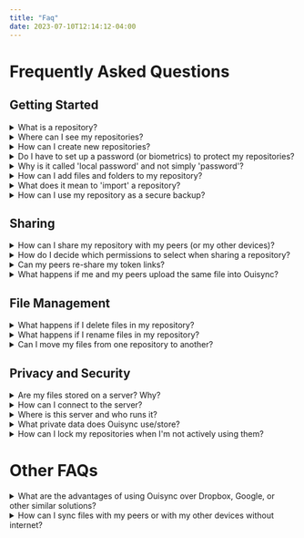 ```yaml
---
title: "Faq"
date: 2023-07-10T12:14:12-04:00
---
```


# Frequently Asked Questions

## Getting Started

<details>
<summary>
What is a repository?
</summary>
{{% markdown %}}
A _**repository**_ is simply a place where you can store and share your files and folders securely, using **Ouisync**. You can think of it as a root folder, or even a safe, that will contain other folders and files that you want to share with your peers.
{{% /markdown %}}
</details> 

<details>
<summary>
Where can I see my repositories?
</summary>
{{% markdown %}}
When you open the **Ouisync app**, after the onboarding screens you will see the main screen listing all the repositories you have created. Initially this screen will be empty, but as you begin creating _**repositories**_, they will be listed here. 

{{< figure src="/img/my_repositories.png" alt="Ouisync home page listing your repositories" >}}

{{% /markdown %}}
</details> 
<details>
<summary>
How can I create new repositories?
</summary>
{{% markdown %}}
To create a new _**repository**_, tap the  **+** button: {{< figure src="/img/plus_button.png" alt="Tap the Plus button" >}}
  
Then select **"Create Repository"**:
{{< figure src="/img/create_repository.png" alt="Select 'Create repository'" >}}

...and give it a name:

{{< figure src="/img/name_repository.png" alt="Give your repository a nice name." >}}

You also have the option here to protect your repository with a local password or your biometrics (if you've got them set up on your device).

#### See [**_What is a 'local password'?_**](https://github.com/equalitie/ouisync-app/wiki/_new#what-is-a-local-password) to learn more about them.

{{% /markdown %}}
</details> 

<details>
<summary>
Do I have to set up a password (or biometrics) to protect my repositories?
</summary>
{{% markdown %}}
There is no requirement to protect your repositories either by password or by biometrics. Whether you decide to do it depends on the sensitivity of data that you store in Ouisync repositories and habitual usage of your devices.  For storing and sharing photos of your cat, maybe a password is not necessary.  But for storing more sensitive personal data, we recommend passwords (or biometrics) be set up.

To do that, tap on Add local password: 

{{< figure src="/img/create_local_password.png" alt="Adding a local password" >}}

After that you will see this dialog box and you can either set up a local password or select the biometrics protection (if you have it set up on your device):

{{< figure src="/img/set_password.png" alt="Setting a local password or biometrics authentication" >}}

You can have a different password for each repository.  It is also possible to have a mixture of password (or biometrics) protected Ouisync repositories and ones without protection. 

If you do not set up the password or biometric protection when creating a repository, you can do it later by going to the Repository settings (the three vertical dots next to the repository name) and to the Security options for that repository.

{{< figure src="/img/security_options.png" alt="Change repository security options in Settings" >}}

{{% /markdown %}}
</details>

<details>
<summary>
Why is it called 'local password' and not simply 'password'?
</summary>
{{% markdown %}}
A local password is a password set up only for your own device. You don't need to share it with your peers. They can set up their own passwords to protect the shared **Ouisync** _**repositories**_ on their own devices.
{{% /markdown %}}
</details>

<details>
<summary>
How can I add files and folders to my repository?
</summary>
{{% markdown %}}
That's easy. Tap on the repository name.  This will take you to the _**repository**_ contents screen where you will see a Plus button: {{< figure src="/img/plus_button.png" alt="Tap the Plus button" >}}

This will open a small window where you can choose whether to create a folder for your files within that repository or add files to it from your device or external storage (such as a USB stick or SD card):   
{{< figure src="/img/add_folder_files.png" alt="Add folders or files" >}}

There you can decide to create a new folder: 
{{< figure src="/img/create_folder.png" alt="Create a new folder" >}}

Or you can import files into one of the existing folders. 
{{% /markdown %}}
</details> 

<details>
<summary>
What does it mean to 'import' a repository?
</summary>
{{% markdown %}}
To import a _**repository**_ means that you want to recreate on your device a _**repository**_ that a peer has shared with you.  

You start with the same **+** button and then select **'Import'**:
{{< figure src="/img/import_repo.png" alt="Select to import a repository" >}}

Tapping on the **Import repository** button will bring you to this screen:
{{< figure src="/img/import_repo2.png" alt="Select to import a repository" >}}

Here you have two options - you can scan a QR code generated by your peer or import a link your peer has sent you (by email, any messaging app etc). ​The link looks like this:
{{< figure src="/img/import_link.png" alt="Shared repository link" >}}

After you copy and paste the link you received from your peers into the provided field, or after you scan the QR code of the repository you wish to import, the imported repository will appear on your screen and after a short while all its content will be imported into your device.  You now have on your device a replica of the repository that your peer shared with you.   
{{% /markdown %}}
</details>

<details>
<summary>
How can I use my repository as a secure backup?
</summary>
{{% markdown %}}

### Create Secure Backups

You can create a secure backup repository on a spare device of your own or even on a friend's device. To do that you first need to generate the **Write** token link for the _**repository**_ that you want to stor
e blind. Please keep the **Write** token link somewhere safe, as you will need it for retrieving the data from your blind copy later on.

Then you create a **Blind** link and import this blind repository into the backup device.

### Retrieving Information from Blind Repositories

If you accidentally delete a _**repository**_ from your primary device, what you can do is go to **'Import _Repository_'**, copy and paste the **WRITE** link (which you kept somewhere safe!*) into the provided f
ield, and that's it. Once your primary device connects with your backup device, they will sync - i.e.: the primary _**repository**_ will automatically sync with your backup _**repository**_ and receive all the f
iles that _**repository**_ contains.

#### **Note:** if you add files to your primary _**repository**_, that addition will be propagated to your backup _**repository**_ too (if your backup device is connected/online. That means that your backup _**r
epository**_ will automatically receive all updates from your primary _**repository**_. However, if you delete any files in your primary _**repository**_, then that deletion will be propagated too, and you won't
 be able to retrieve those files. **Ouisync** is currently primarily a synchronization tool and not a secure backup tool. The selective syncing, and creating snapshots in time that will allow you to go back to t
he previous version of your _**repository**_ is planned for development in future **Ouisync** releases.

#### **Notice:** if you lose your **'Write'** link for the backup _**repository**_, you won't be able to retrieve data from that blind copy. 
{{% /markdown %}}
</details>


## Sharing 

<details>
<summary>
<a name="sharing">
How can I share my repository with my peers (or my other devices)?
</summary>
{{% markdown %}}
You can do this by tapping the three vertical dots next to the repository name which will open the Settings screen for that repository, and then tapping the Share symbol: {{< figure src="/img/share.png" alt="Select to import a repository" >}}

{{< figure src="/img/repo_settings.png" alt="Repository settings menu" >}}
  
If the peer (or device) with whom you want to share a _**repository**_ is nearby, they can tap on **'Import repository'** on their device and then scan the QR code displayed on your screen:
{{< figure src="/img/qr_code.png" alt="Import a repository with a QR code" >}}

This action will import a copy of your _**repository**_ onto your peer's device, including all the files and folders within it. 

If your peer is not nearby, you can share your repositories by generating a link to send to your peer (or your other device): 
{{< figure src="/img/generate_link.png" alt="Generate a shortlink to share a repository" >}}

You can copy the link and paste it into an email or any messaging application, or you can tap the Share link button which will open one of the apps you can use to send it. Your peers will need to copy and paste that link into the field provided when they tap **'Import Repository'** on their device. 
{{< figure src="/img/token_import.png" alt="Import repository, then paste the link" >}}

**PS:** To paste a link to the input field, you tap and hold your finger on it, until a small **Paste** button appears to tap: {{< figure src="/img/paste_token.png" alt="Tap and hold to paste the link" >}}

{{% /markdown %}}
</details>

<details>
<summary>
How do I decide which permissions to select when sharing a repository?
</summary>
{{% markdown %}}
### **Write**
  
{{< figure src="/img/write_permission.png" alt="A repository with Write permissions" >}}

If you want your peers to be able to add files, delete them, rename or move them within the repository that you shared with them, then you need to share your repository with Write permission.

An example use case for this level of permissions: _sharing photos with friends and family, or working collaboratively on a project._ 

### **Read**

{{< figure src="/img/read_permission.png" alt="A repository with Read permissions" >}}

If you want your peers to only be able to read the _**repository**_ contents, then select **Read permissions**. This means they will be able to open the files and read them, but they won't be able to add new files to your shared _**repository**_, nor move or delete any files from it.

An example use case would be _when you want to share the information regarding an event or news items, or maybe regarding certain products, or perhaps you are a teacher sharing some content with your students, etc. In all these you want the recipients to be able to read the contents but not change them._ 

### **Blind**

{{< figure src="/img/blind_permission.png" alt="A repository with Blind permissions" >}}

This level of permissions can be useful when you want to securely store your _**repository**_ as a backup. This means that the person or device with whom you shared your repository as **'blind'** won't be able to open the files to read them, nor make any changes to them. This way you can store your data securely on a friend's computer, for example. 
{{% /markdown %}}
</details>

<details>
<summary>
Can my peers re-share my token links? 
</summary>
{{% markdown %}}
Yes. They can generate the token links with the same permissions they had in the original token link that they received from you, or lower. 

This means that if a person has received a token link to import a _**repository**_ with **Write** permissions they are able to generate the same kind of link to share the same _**repository**_ with other people, or they can also generate links for the same _**repository**_ but with lower permissions (**Read** or **Blind**). 

If they imported a **_repository_** with **Read** permissions only, then they can share it with others as **Read** or **Blind**. If they imported your _**repository**_ as **Blind**, they can only share it as **Blind**. 
{{% /markdown %}}
</details>

<details>
<summary>
What happens if me and my peers upload the same file into Ouisync?
</summary>
{{% markdown %}}
Ouisync is capable of handling two different scenarios.

#### Peers who are online at the same time

If you and one or more peers upload the same file (for example Billy.jpg) to the same Ouisync _**repository**_ that another peer has already uploaded, Ouisync will detect this situation and ask if you want to ke
ep both files or replace one of them:

{{< figure src="/img/concurrent_edit.png" alt="Synchronous edits file handling" >}}

If you decide to keep both of them, the new one will have (1) added to the name and you will see both files on your Ouisync screen. If you decide to replace the existing one, then the new ones will overwrite it
and the old one will no longer exist.

#### Peers who are offline at the time of uploading the files

If you and one or more peers upload the same file (for example Free_Test-Data_1MB.docx) when you are offline and therefore not able to sync files immediately, your files will sync when you are able to connect to
 your peers again.  In the event of two or more files bearing the same name, Ouisync will detect this situation and add a random string at the end of the name of each file to distinguish them.  You can then view
 them and decide which one to keep, whether to rename them, etc.

{{< figure src="/img/free_test_data.png" alt="Asynchronous sync file handling" >}}

{{% /markdown %}}
</details>


## File Management

<details>
<summary>
What happens if I delete files in my repository?
</summary>
{{% markdown %}}
File deletion is propagated to all replicas in existence -which means the same file that you deleted will be automatically deleted in the _**repositories**_ of all the peers with whom you have shared it.

Equally, if your peers delete any files in any of the _**repositories**_ that they have imported from you, their file deletions will be propagated to your device too. It works both ways -i.e.: _**repositories**_ shared  with **Write** permissions will sync with each other, including file edits, additions or deletions.

{{% /markdown %}}
</details>
<details>
<summary>
What happens if I rename files in my repository?
</summary>
{{% markdown %}}
If you rename files in your _**repository**_, the new file name will be propagated to the _**repositories**_ of all the peers that you shared your _**repository**_ with.
{{% /markdown %}}
</details>

<details>
<summary>
Can I move my files from one repository to another?
</summary>
{{% markdown %}}
No. At the moment you can only move files from one folder to another within the same _**repository**_. Moving files from one repository to another is planned for future releases of **Ouisync**.
{{% /markdown %}}
</details>


## Privacy and Security

<details>
<summary>
Are my files stored on a server? Why?
</summary>
{{% markdown %}}
Yes. They are stored fully encrypted in transport as well as at rest and are not readable by the server.

The purpose of the server storage is to facilitate file syncing when peers are not online at the same time. If you want to share a _**repository**_ with a peer who is not online at the moment, your _**repository**_ data will be stored encrypted on the server and when your peer comes online and connects either to the server (or to your device) the files from the stored _**repository**_ will sync with the files in your peer's _**repository**_.
{{% /markdown %}}
</details>

<details>
<summary>
How can I connect to the server?
</summary>
{{% markdown %}}
This happens automatically when you share a _**repository**_ with a peer - you don't need to perform any additional actions.
{{% /markdown %}}
</details>

<details>
<summary>
Where is this server and who runs it?
</summary>
{{% markdown %}}
The Ouisync servers are physically located in Canada and are managed by eQualitie.
{{% /markdown %}}
</details>

<details>
<summary>
What private data does Ouisync use/store?
</summary>
{{% markdown %}}
**Ouisync** uses the IP addresses of your devices to be able to connect you with your peers in the peer-to-peer network. We don't store those IP addresses anywhere on our systems. We don't keep any other user data. 
{{% /markdown %}}
</details>

<details>
<summary>
How can I lock my repositories when I'm not actively using them?
</summary>
{{% markdown %}}
To lock your _**repositories**_ when not actively working on them, tap on the **Lock** button: (insert screenshot).

To unlock them, tap on the repository name or on this button: (insert screenshot).

If your _**repository**_ is protected by password, enter the password when prompted. Otherwise, just tap on the **Unlock** button and continue to work on your repository.

{{% /markdown %}}
</details>

# Other FAQs

<details>
<summary>
What are the advantages of using Ouisync over Dropbox, Google, or other similar solutions?
</summary>
{{% markdown %}}
  
### Free to use
To be able to share files using Dropbox, you need to create a Dropbox account. This requires your name, email, and credit card. It also requires payment. 

**Ouisync** is entirely free and open source software. To share files using **Ouisync**, you only need to install the app. That's it. No payment is required.

### Anonymity
**Ouisync** does not require the creation of user accounts. With **Ouisync**, it is simply a matter of installing the app and using it. All users are completely anonymous.

### **Ouisync** is a **P2P** solution
This means that using **Ouisync** successfully does not depend on any central server anywhere. **Ouisync** makes use of decentralized peer-to-peer networking, which makes it an effective file-sharing app even in situations where well-known file-sharing servers (such as **Dropbox** or **Google Drive**) are unavailable.

{{% /markdown %}}
</details>

<details>
<summary>
How can I sync files with my peers or with my other devices without internet?
</summary>
{{% markdown %}}
In situations with limited internet availability, you will need to make sure some means of connecting to other devices still exists. 

This could be a WiFi signal available to all devices that want to share **Ouisync** _**repositories**_, or it could be intranet, a local network or similar technologies. 

Currently _**repositories**_ cannot be shared via Bluetooth. This feature is planned for future releases.
{{% /markdown %}}
</details>
